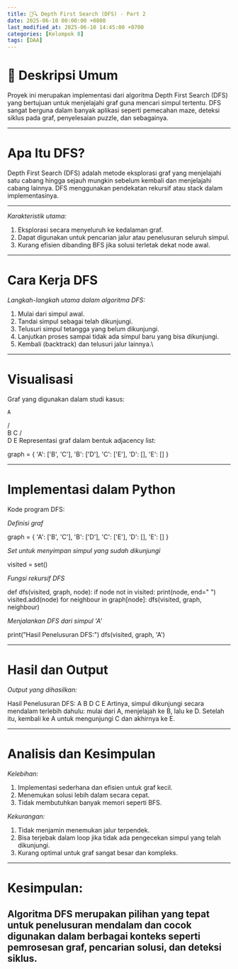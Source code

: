 ```yaml
---
title: 🌿🔍 Depth First Search (DFS) - Part 2
date: 2025-06-10 00:00:00 +0800
last_modified_at: 2025-06-10 14:45:00 +0700
categories: [Kelompok 8]
tags: [DAA]
---
```


# 📖 Deskripsi Umum
Proyek ini merupakan implementasi dari algoritma Depth First Search (DFS) yang bertujuan untuk menjelajahi graf guna mencari simpul tertentu. DFS sangat berguna dalam banyak aplikasi seperti pemecahan maze, deteksi siklus pada graf, penyelesaian puzzle, dan sebagainya.

---

# Apa Itu DFS?
Depth First Search (DFS) adalah metode eksplorasi graf yang menjelajahi satu cabang hingga sejauh mungkin sebelum kembali dan menjelajahi cabang lainnya. DFS menggunakan pendekatan rekursif atau stack dalam implementasinya.

---

*Karakteristik utama:*
1. Eksplorasi secara menyeluruh ke kedalaman graf.
2. Dapat digunakan untuk pencarian jalur atau penelusuran seluruh simpul.
3. Kurang efisien dibanding BFS jika solusi terletak dekat node awal.

---

# Cara Kerja DFS

*Langkah-langkah utama dalam algoritma DFS:*
1. Mulai dari simpul awal.
2. Tandai simpul sebagai telah dikunjungi.
3. Telusuri simpul tetangga yang belum dikunjungi.
4. Lanjutkan proses sampai tidak ada simpul baru yang bisa dikunjungi.
5. Kembali (backtrack) dan telusuri jalur lainnya.\

---

# Visualisasi
Graf yang digunakan dalam studi kasus:

    A
   / \
  B   C
 /     \
D       E
Representasi graf dalam bentuk adjacency list:

graph = {
    'A': ['B', 'C'],
    'B': ['D'],
    'C': ['E'],
    'D': [],
    'E': []
}


---

# Implementasi dalam Python
Kode program DFS:

*Definisi graf*

graph = {
    'A': ['B', 'C'],
    'B': ['D'],
    'C': ['E'],
    'D': [],
    'E': []
}


*Set untuk menyimpan simpul yang sudah dikunjungi*

visited = set()


*Fungsi rekursif DFS*

def dfs(visited, graph, node):
    if node not in visited:
        print(node, end=" ")
        visited.add(node)
        for neighbour in graph[node]:
            dfs(visited, graph, neighbour)


*Menjalankan DFS dari simpul 'A'*

print("Hasil Penelusuran DFS:")
dfs(visited, graph, 'A')

---

# Hasil dan Output
*Output yang dihasilkan:*

Hasil Penelusuran DFS:
A B D C E
Artinya, simpul dikunjungi secara mendalam terlebih dahulu: mulai dari A, menjelajah ke B, lalu ke D. Setelah itu, kembali ke A untuk mengunjungi C dan akhirnya ke E.

---

# Analisis dan Kesimpulan

*Kelebihan:*
1. Implementasi sederhana dan efisien untuk graf kecil.
2. Menemukan solusi lebih dalam secara cepat.
3. Tidak membutuhkan banyak memori seperti BFS.

*Kekurangan:*
1. Tidak menjamin menemukan jalur terpendek.
2. Bisa terjebak dalam loop jika tidak ada pengecekan simpul yang telah dikunjungi.
3. Kurang optimal untuk graf sangat besar dan kompleks.

---

# Kesimpulan:
Algoritma DFS merupakan pilihan yang tepat untuk penelusuran mendalam dan cocok digunakan dalam berbagai konteks seperti pemrosesan graf, pencarian solusi, dan deteksi siklus.
---